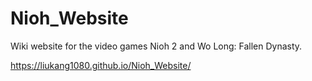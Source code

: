 # Nioh_Website 
Wiki website for the video games Nioh 2 and Wo Long: Fallen Dynasty.

https://liukang1080.github.io/Nioh_Website/

